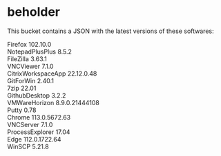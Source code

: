 # beholder
This bucket contains a JSON with the latest versions of these softwares:

Firefox            102.10.0        
NotepadPlusPlus    8.5.2           
FileZilla          3.63.1          
VNCViewer          7.1.0           
CitrixWorkspaceApp 22.12.0.48      
GitForWin          2.40.1          
7zip               22.01           
GithubDesktop      3.2.2           
VMWareHorizon      8.9.0.21444108  
Putty              0.78            
Chrome             113.0.5672.63   
VNCServer          7.1.0           
ProcessExplorer    17.04           
Edge               112.0.1722.64   
WinSCP             5.21.8          



